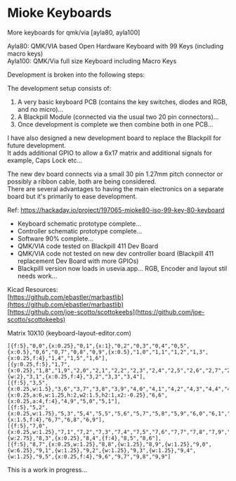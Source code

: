 # Mioke Keyboards
More keyboards for qmk/via [ayla80, ayla100]  

Ayla80: QMK/VIA based Open Hardware Keyboard with 99 Keys (including macro keys)  
Ayla100: QMK/Via full size Keyboard including Macro Keys  

Development is broken into the following steps:  

The development setup consists of:
1) A very basic keyboard PCB (contains the key switches, diodes and RGB, and no micro)...  
2) A Blackpill Module (connected via the usual two 20 pin connectors)...
3) Once development is complete we then combine both in one PCB...

I have also designed a new development board to replace the Blackpill for future development.  
It adds additional GPIO to allow a 6x17 matrix and additional signals for example, Caps Lock etc...  

The new dev board connects via a small 30 pin 1.27mm pitch connector or possibly a ribbon cable, both are being considered.  
There are several advantages to having the main electronics on a separate board but it's primarily to ease development.  

Ref: https://hackaday.io/project/197065-mioke80-iso-99-key-80-keyboard  

+ Keyboard schematic prototype complete...
+ Controller schematic prototype complete...
+ Software 90% complete...  
+ QMK/VIA code tested on Blackpill 411 Dev Board
+ QMK/VIA code not tested on new dev controller board (Blackpill 411 replacement Dev Board with more GPIOs)
+ Blackpilll version now loads in usevia.app... RGB, Encoder and layout stil needs work...

Kicad Resources:  
[https://github.com/ebastler/marbastlib](https://github.com/ebastler/marbastlib)  
[https://github.com/joe-scotto/scottokeebs](https://github.com/joe-scotto/scottokeebs)

Matrix 10X10 (keyboard-layout-editor.com)
```
[{f:5},"0,0",{x:0.25},"0,1",{x:1},"0,2","0,3","0,4","0,5",{x:0.5},"0,6","0,7","0,8","0,9",{x:0.5},"1,0","1,1","1,2","1,3",{x:0.25,f:4},"1,4","1,5","1,6"],
[{y:0.25,f:5},"1,7",{x:0.25},"1,8","1,9","2,0","2,1","2,2","2,3","2,4","2,5","2,6","2,7","2,8","2,9","3,0",{w:2},"3,1",{x:0.25,f:4},"3,2","3,3","3,4"],
[{f:5},"3,5",{x:0.25,w:1.5},"3,6","3,7","3,8","3,9","4,0","4,1","4,2","4,3","4,4","4,5","4,6","4,7","4,8",{x:0.25,a:6,w:1.25,h:2,w2:1.5,h2:1,x2:-0.25},"6,6",{x:0.25,a:4,f:4},"4,9","5,0","5,1"],
[{f:5},"5,2",{x:0.25,w:1.75},"5,3","5,4","5,5","5,6","5,7","5,8","5,9","6,0","6,1","6,2","6,3","6,4","6,5",{x:1.5,f:4},"6,7","6,8","6,9"],
[{f:5},"7,0",{x:0.25,w:1.25},"7,1","7,2","7,3","7,4","7,5","7,6","7,7","7,8","7,9","8,0","8,1","8,2",{w:2.75},"8,3",{x:0.25},"8,4",{f:4},"8,5","8,6"],
[{f:5},"8,7",{x:0.25,w:1.25},"8,8",{w:1.25},"8,9",{w:1.25},"9,0",{w:6.25},"9,1",{w:1.25},"9,2",{w:1.25},"9,3",{w:1.25},"9,4",{w:1.25},"9,5",{x:0.25,f:4},"9,6","9,7","9,8","9,9"]

```

This is a work in progress...
